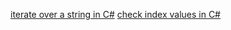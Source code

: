 [iterate over a string in C#](https://www.codevscolor.com/c-sharp-iterate-string-characters)
[check index values in C#](https://www.delftstack.com/howto/csharp/check-for-an-element-inside-an-array-in-csharp/)